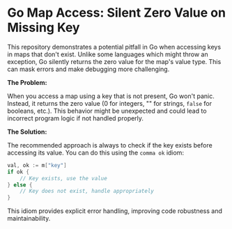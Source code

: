 # Go Map Access: Silent Zero Value on Missing Key

This repository demonstrates a potential pitfall in Go when accessing keys in maps that don't exist.  Unlike some languages which might throw an exception, Go silently returns the zero value for the map's value type. This can mask errors and make debugging more challenging.

**The Problem:**

When you access a map using a key that is not present, Go won't panic. Instead, it returns the zero value (0 for integers, "" for strings, `false` for booleans, etc.). This behavior might be unexpected and could lead to incorrect program logic if not handled properly.

**The Solution:**

The recommended approach is always to check if the key exists before accessing its value. You can do this using the `comma ok` idiom:

```go
val, ok := m["key"]
if ok {
    // Key exists, use the value
} else {
    // Key does not exist, handle appropriately
}
```

This idiom provides explicit error handling, improving code robustness and maintainability.